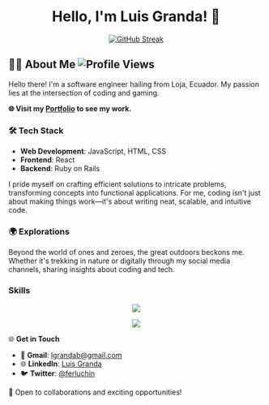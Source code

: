 <h1 align="center">Hello, I'm Luis Granda! 👋</h1>

<p align="center">
  <!--
  <img src="https://streak-stats.demolab.com?user=ferluchin&theme=dark" alt="GitHub Streak" />
  -->
  <a href="https://git.io/streak-stats"><img src="https://streak-stats.demolab.com?user=ferluchin&theme=youtube-dark" alt="GitHub Streak" /></a>
</p>  

## 👨‍💻 About Me  ![Profile Views](https://komarev.com/ghpvc/?username=ferluchin&style=plastic&color=brightgreen)

Hello there! I'm a software engineer hailing from Loja, Ecuador. My passion lies at the intersection of coding and gaming.

**🌐 Visit my [Portfolio](https://lfgranda3.netlify.app/) to see my work.**

### 🛠 Tech Stack

- **Web Development**: JavaScript, HTML, CSS
- **Frontend**: React
- **Backend**: Ruby on Rails


I pride myself on crafting efficient solutions to intricate problems, transforming concepts into functional applications. For me, coding isn't just about making things work—it's about writing neat, scalable, and intuitive code.

### 🌍 Explorations
Beyond the world of ones and zeroes, the great outdoors beckons me. Whether it's trekking in nature or digitally through my social media channels, sharing insights about coding and tech.

### Skills

<p align="center">
  <a href="https://skillicons.dev">
    <img src="https://skillicons.dev/icons?i=js,react,nodejs,py,django,html,css,git" />
  </a>
</p>

<p align="center">
  <a href="https://skillicons.dev">
    <img src="https://skillicons.dev/icons?i=express,postgres,mysql,mongodb,docker,nginx,redis,graphql" />
  </a>
</p>

🌐 **Get in Touch**

- 📧 **Gmail**: [lgrandab@gmail.com](mailto:lgrandab@gmail.com)
- 🌐 **LinkedIn**: [Luis Granda](https://www.linkedin.com/in/luis-granda/)
- 🐦 **Twitter**: [@ferluchin](https://twitter.com/ferluchin/)

💼 Open to collaborations and exciting opportunities!

